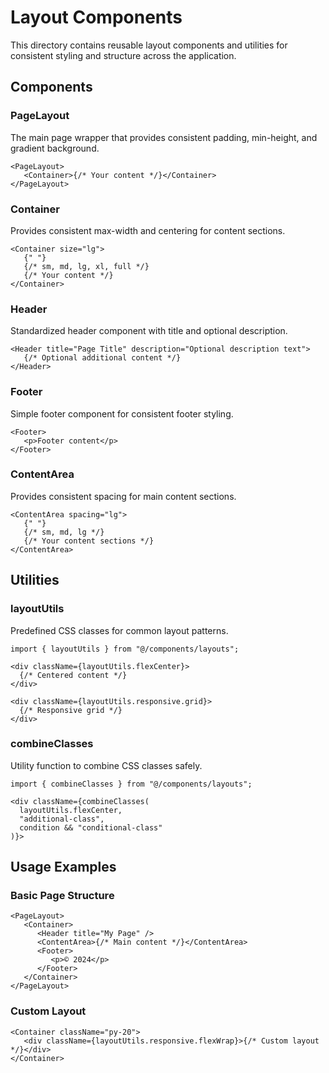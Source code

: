 # Layout Components

This directory contains reusable layout components and utilities for consistent styling and structure across the application.

## Components

### PageLayout

The main page wrapper that provides consistent padding, min-height, and gradient background.

```tsx
<PageLayout>
   <Container>{/* Your content */}</Container>
</PageLayout>
```

### Container

Provides consistent max-width and centering for content sections.

```tsx
<Container size="lg">
   {" "}
   {/* sm, md, lg, xl, full */}
   {/* Your content */}
</Container>
```

### Header

Standardized header component with title and optional description.

```tsx
<Header title="Page Title" description="Optional description text">
   {/* Optional additional content */}
</Header>
```

### Footer

Simple footer component for consistent footer styling.

```tsx
<Footer>
   <p>Footer content</p>
</Footer>
```

### ContentArea

Provides consistent spacing for main content sections.

```tsx
<ContentArea spacing="lg">
   {" "}
   {/* sm, md, lg */}
   {/* Your content sections */}
</ContentArea>
```

## Utilities

### layoutUtils

Predefined CSS classes for common layout patterns.

```tsx
import { layoutUtils } from "@/components/layouts";

<div className={layoutUtils.flexCenter}>
  {/* Centered content */}
</div>

<div className={layoutUtils.responsive.grid}>
  {/* Responsive grid */}
</div>
```

### combineClasses

Utility function to combine CSS classes safely.

```tsx
import { combineClasses } from "@/components/layouts";

<div className={combineClasses(
  layoutUtils.flexCenter,
  "additional-class",
  condition && "conditional-class"
)}>
```

## Usage Examples

### Basic Page Structure

```tsx
<PageLayout>
   <Container>
      <Header title="My Page" />
      <ContentArea>{/* Main content */}</ContentArea>
      <Footer>
         <p>© 2024</p>
      </Footer>
   </Container>
</PageLayout>
```

### Custom Layout

```tsx
<Container className="py-20">
   <div className={layoutUtils.responsive.flexWrap}>{/* Custom layout */}</div>
</Container>
```
